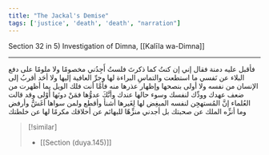 ```yaml
---
title: "The Jackal's Demise"
tags: ['justice', 'death', 'death', "narration"]
---
```


 Section 32 in 5) Investigation of Dimna, [[Kalīla wa-Dimna]]

---
فأقبل عليه دمنة فقال إني إن كنتُ كما ذكرتَ فلستُ أَجِدُني مخصومًا ولا ملومًا على دفع البلاء عن نَفسي ما استطعت والتماسِ البراءة لها وجرِّ العافية إليها ولا أحَد أقربُ إلى الإنسان من نفسه ولا أولى بنصحها وإظهار عذرها منه فأمَّا أنت فلك الويل بما أظهرت من ضعف عهدك وودِّك لنفسك وسوء حالها عندك وأنَّكَ عدوُّها فمَنْ دونَها أَوْلى وقد قالت العُلماء إنَّ المُستهجِن لنفسه المبغِض لها لِغَيرها أشنأ وأقطع ولمن سواها أغَشُّ وأرفض وما أنزِّه الملك عن صحبتك بل أجدني منزِّهًا للبهائم عن أخلاقك مكرمًا لها عن خلطتك

> [!similar]
> - [[Section (duya.145)]]
